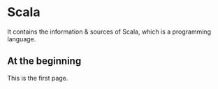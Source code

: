# Scala
It contains the information &amp; sources of Scala, which is a programming language.

## At the beginning

This is the first page.
